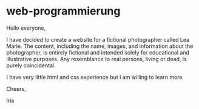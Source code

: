 # web-programmierung
Hello everyone,

I have decided to create a website for a fictional photographer called Lea Marie. 
The content, including the name, images, and information about the photographer, is entirely fictional and intended solely for educational and illustrative purposes. Any resemblance to real persons, living or dead, is purely coincidental.

I have very little html and css experience but I am willing to learn more.

Cheers,

Iria
